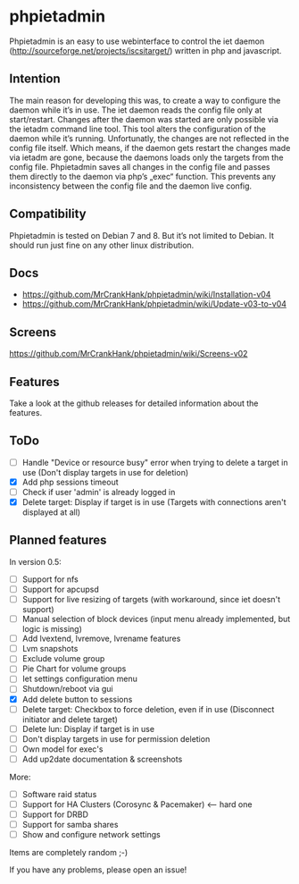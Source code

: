 # phpietadmin
Phpietadmin is an easy to use webinterface to control the iet daemon (http://sourceforge.net/projects/iscsitarget/) written in php and javascript.

## Intention
The main reason for developing this was, to create a way to configure the daemon while it’s in use. The iet daemon reads
the config file only at start/restart. Changes after the daemon was started are only possible via the ietadm command line
tool. This tool alters the configuration of the daemon while it’s running. Unfortunatly, the changes are not reflected
in the config file itself. Which means, if the daemon gets restart the changes made via ietadm are gone, because the
daemons loads only the targets from the config file. Phpietadmin saves all changes in the config file and passes them
directly to the daemon via php’s „exec“ function. This prevents any inconsistency between the config file and the
daemon live config.

## Compatibility
Phpietadmin is tested on Debian 7 and 8. But it’s not limited to Debian.
It should run just fine on any other linux distribution.

## Docs
* https://github.com/MrCrankHank/phpietadmin/wiki/Installation-v04
* https://github.com/MrCrankHank/phpietadmin/wiki/Update-v03-to-v04

## Screens
https://github.com/MrCrankHank/phpietadmin/wiki/Screens-v02

## Features
Take a look at the github releases for detailed information about the features.

## ToDo
- [ ] Handle "Device or resource busy" error when trying to delete a target in use (Don't display targets in use for deletion)
- [x] Add php sessions timeout
- [ ] Check if user 'admin' is already logged in
- [x] Delete target: Display if target is in use (Targets with connections aren't displayed at all)

## Planned features
In version 0.5:
- [ ] Support for nfs
- [ ] Support for apcupsd
- [ ] Support for live resizing of targets (with workaround, since iet doesn't support)
- [ ] Manual selection of block devices (input menu already implemented, but logic is missing)
- [ ] Add lvextend, lvremove, lvrename features
- [ ] Lvm snapshots
- [ ] Exclude volume group
- [ ] Pie Chart for volume groups
- [ ] Iet settings configuration menu
- [ ] Shutdown/reboot via gui
- [x] Add delete button to sessions
- [ ] Delete target: Checkbox to force deletion, even if in use (Disconnect initiator and delete target)
- [ ] Delete lun: Display if target is in use
- [ ] Don't display targets in use for permission deletion
- [ ] Own model for exec's
- [ ] Add up2date documentation & screenshots

More:
- [ ] Software raid status
- [ ] Support for HA Clusters (Corosync & Pacemaker) <-- hard one
- [ ] Support for DRBD
- [ ] Support for samba shares
- [ ] Show and configure network settings

Items are completely random ;-)

If you have any problems, please open an issue!